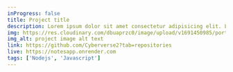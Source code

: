 ```yaml
---
inProgress: false
title: Project title
description: Lorem ipsum dolor sit amet consectetur adipisicing elit. Libero natus quaerat aliquid totam! Fugit eum porro rerum dignissimos voluptatem, suscipit illo tempore sequi ab, dolorum enim sit voluptatibus, nulla ad.  
img: https://res.cloudinary.com/dbuaprzc0/image/upload/v1691450985/portfolio/bwhvon9jf3hfyxgjhzr8.png
img_alt: project image alt text
link: https://github.com/Cyberverse2?tab=repositories
live: https://notesapp.onrender.com
tags: ['Nodejs', 'Javascript']
---
```

